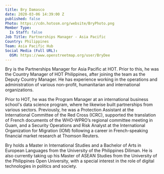 ```yaml
---
title: Bry Damasco
date: 2020-03-06 14:39:00 Z
published: false
Photo: https://cdn.hotosm.org/website/BryPhoto.png
Member Type:
  Is Staff: false
Job Title: Partnerships Manager - Asia Pacific
Country: Philippines
Team: Asia Pacific Hub
Social Media (Full URL):
  OSM: https://www.openstreetmap.org/user/BryDee
---
```


Bry is the Partnerships Manager for Asia Pacific at HOT. Prior to this, he was the Country Manager of HOT Philippines, after joining the team as the Deputy Country Manager. He has experience working in the operations and administration of various non-profit, humanitarian and international organizations.

Prior to HOT, he was the Program Manager at an international business school's data science program, where he likewise built partnerships from various sectors. Previously, he was a Protection Assistant at the International Committee of the Red Cross (ICRC), supported the translation of French documents of the WHO-WPRO’s regional committee meeting in Guam, and a Security Operations and Risk Analyst at the International Organization for Migration (IOM) following a career in French-speaking financial market research at Thomson Reuters.

Bry holds a Master in International Studies and a Bachelor of Arts in European Languages from the University of the Philippines Diliman. He is also currently taking up his Master of ASEAN Studies from the University of the Philippines Open University, with a special interest in the role of digital technologies in politics and society.
